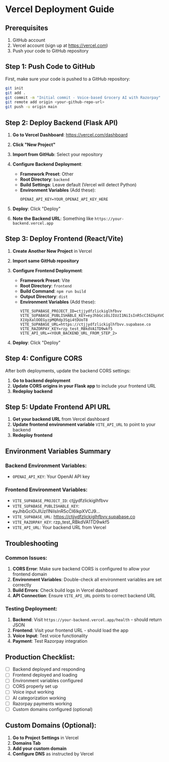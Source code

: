 # Vercel Deployment Guide

## Prerequisites
1. GitHub account
2. Vercel account (sign up at https://vercel.com)
3. Push your code to GitHub repository

## Step 1: Push Code to GitHub

First, make sure your code is pushed to a GitHub repository:

```bash
git init
git add .
git commit -m "Initial commit - Voice-based Grocery AI with Razorpay"
git remote add origin <your-github-repo-url>
git push -u origin main
```

## Step 2: Deploy Backend (Flask API)

1. **Go to Vercel Dashboard**: https://vercel.com/dashboard
2. **Click "New Project"**
3. **Import from GitHub**: Select your repository
4. **Configure Backend Deployment**:
   - **Framework Preset**: Other
   - **Root Directory**: `backend`
   - **Build Settings**: Leave default (Vercel will detect Python)
   - **Environment Variables** (Add these):
     ```
     OPENAI_API_KEY=YOUR_OPENAI_API_KEY_HERE
     ```

5. **Deploy**: Click "Deploy"
6. **Note the Backend URL**: Something like `https://your-backend.vercel.app`

## Step 3: Deploy Frontend (React/Vite)

1. **Create Another New Project** in Vercel
2. **Import same GitHub repository**
3. **Configure Frontend Deployment**:
   - **Framework Preset**: Vite
   - **Root Directory**: `frontend`
   - **Build Command**: `npm run build`
   - **Output Directory**: `dist`
   - **Environment Variables** (Add these):
     ```
     VITE_SUPABASE_PROJECT_ID=ctjjydfzlickiglhfbvv
     VITE_SUPABASE_PUBLISHABLE_KEY=eyJhbGciOiJIUzI1NiIsInR5cCI6IkpXVCJ9.eyJpc3MiOiJzdXBhYmFzZSIsInJlZiI6ImN0amp5ZGZ6bGlja2lnbGhmYnZ2Iiwicm9sZSI6ImFub24iLCJpYXQiOjE3NTY1NDYyNTcsImV4cCI6MjA3MjEyMjI1N30.6hn93NsXLsI2-X1VpXalOOEGyzpMQRdp3Sgi4tDUoT8
     VITE_SUPABASE_URL=https://ctjjydfzlickiglhfbvv.supabase.co
     VITE_RAZORPAY_KEY=rzp_test_RBkdVA1TD9wkf5
     VITE_API_URL=<YOUR_BACKEND_URL_FROM_STEP_2>
     ```

4. **Deploy**: Click "Deploy"

## Step 4: Configure CORS

After both deployments, update the backend CORS settings:

1. **Go to backend deployment**
2. **Update CORS origins in your Flask app** to include your frontend URL
3. **Redeploy backend**

## Step 5: Update Frontend API URL

1. **Get your backend URL** from Vercel dashboard
2. **Update frontend environment variable** `VITE_API_URL` to point to your backend
3. **Redeploy frontend**

## Environment Variables Summary

### Backend Environment Variables:
- `OPENAI_API_KEY`: Your OpenAI API key

### Frontend Environment Variables:
- `VITE_SUPABASE_PROJECT_ID`: ctjjydfzlickiglhfbvv
- `VITE_SUPABASE_PUBLISHABLE_KEY`: eyJhbGciOiJIUzI1NiIsInR5cCI6IkpXVCJ9...
- `VITE_SUPABASE_URL`: https://ctjjydfzlickiglhfbvv.supabase.co
- `VITE_RAZORPAY_KEY`: rzp_test_RBkdVA1TD9wkf5
- `VITE_API_URL`: Your backend URL from Vercel

## Troubleshooting

### Common Issues:

1. **CORS Error**: Make sure backend CORS is configured to allow your frontend domain
2. **Environment Variables**: Double-check all environment variables are set correctly
3. **Build Errors**: Check build logs in Vercel dashboard
4. **API Connection**: Ensure `VITE_API_URL` points to correct backend URL

### Testing Deployment:

1. **Backend**: Visit `https://your-backend.vercel.app/health` - should return JSON
2. **Frontend**: Visit your frontend URL - should load the app
3. **Voice Input**: Test voice functionality
4. **Payment**: Test Razorpay integration

## Production Checklist:

- [ ] Backend deployed and responding
- [ ] Frontend deployed and loading
- [ ] Environment variables configured
- [ ] CORS properly set up
- [ ] Voice input working
- [ ] AI categorization working
- [ ] Razorpay payments working
- [ ] Custom domains configured (optional)

## Custom Domains (Optional):

1. **Go to Project Settings** in Vercel
2. **Domains Tab**
3. **Add your custom domain**
4. **Configure DNS** as instructed by Vercel
